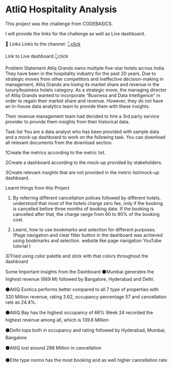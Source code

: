 # AtliQ Hospitality Analysis

This project was the challenge from CODEBASICS.

I will provide the links for the challenge as well as Live dashboard.

🔗 Links
Links to the channel: 👆[click](https://codebasics.io/challenge/codebasics-resume-project-challenge)

Link to Live dashboard:👆click

Problem Statement
Atliq Grands owns multiple five-star hotels across India. They have been in the hospitality industry for the past 20 years. Due to strategic moves from other competitors and ineffective decision-making in management, Atliq Grands are losing its market share and revenue in the luxury/business hotels category. As a strategic move, the managing director of Atliq Grands wanted to incorporate “Business and Data Intelligence” in order to regain their market share and revenue. However, they do not have an in-house data analytics team to provide them with these insights.

Their revenue management team had decided to hire a 3rd party service provider to provide them insights from their historical data.

Task list
You are a data analyst who has been provided with sample data and a mock-up dashboard to work on the following task. You can download all relevant documents from the download section.

1Create the metrics according to the metric list.

2Create a dashboard according to the mock-up provided by stakeholders.

3Create relevant insights that are not provided in the metric list/mock-up dashboard.

Learnt things from this Project
1) By referring different cancellation polices followed by different hotels, understood that most of the hotels charge zero fee, only if the booking is cancelled before three months of booking date. If the booking is cancelled after that, the charge range from 60 to 90% of the booking cost.

2) Learnt, how to use bookmarks and selection for different purposes. (Page navigation and clear filter button in the dashboard was achieved using bookmarks and selection. website like page navigation YouTube tutorial )

3)Tried using color palette and stick with that colors throughout the dashboard

Some Important insights from the Dashboard
⚫Mumbai generates the highest revenue (669 M) followed by Bangalore, Hyderabad and Delhi.

⚫AtliQ Exotica performs better compared to all 7 type of properties with 320 Million revenue, rating 3.62, occupancy percentage 57 and cancellation rate as 24.4%.

⚫AtliQ Bay has the highest occupancy of 66% Week 24 recorded the highest revenue among all, which is 139.6 Million

⚫Delhi tops both in occupancy and rating followed by Hyderabad, Mumbai, Bangalore

⚫AtliQ lost around 298 Million in cancellation

⚫Elite type rooms has the most booking and as well higher cancellation rate
